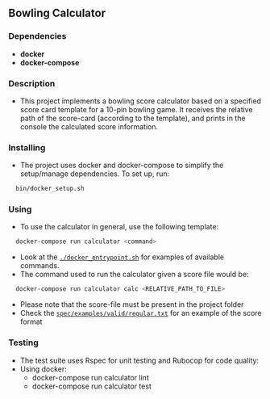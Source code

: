 ## Bowling Calculator

### Dependencies
- **docker** 
- **docker-compose** 

### Description
- This project implements a bowling score calculator based on a specified score card template for a 10-pin
bowling game. It receives the relative path of the score-card (according to the template),
and prints in the console the calculated score information.

### Installing
- The project uses docker and docker-compose to simplify the setup/manage dependencies. To set up, run:
``` bash
  bin/docker_setup.sh
```

### Using
- To use the calculator in general, use the following template:
``` bash
  docker-compose run calculator <command>
```
- Look at the [```./docker_entrypoint.sh```](docker_entrypoint.sh) for examples of available commands.
- The command used to run the calculator given a score file would be:
``` bash
  docker-compose run calculator calc <RELATIVE_PATH_TO_FILE>
```
- Please note that the score-file must be present in the project folder
- Check the [```spec/examples/valid/regular.txt```](regular.txt) for an example of the score format

### Testing
- The test suite uses Rspec for unit testing and Rubocop for code quality:
- Using docker:
  - docker-compose run calculator lint
  - docker-compose run calculator test